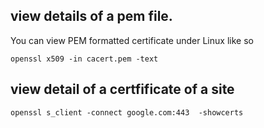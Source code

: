 
## view details of a pem file.
You can view PEM formatted certificate under Linux like so
````
openssl x509 -in cacert.pem -text
````

## view detail of a certfificate of a site
````
openssl s_client -connect google.com:443  -showcerts
````
